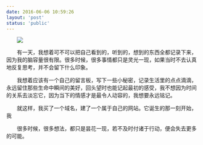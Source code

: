 ```yaml
---
date: 2016-06-06 10:59:26
layout: 'post'
status: 'public'
---
```

![](https://inz.oss-cn-beijing.aliyuncs.com/Images/Emerge/nature-7152461_1920.jpg)
<audio src="https://inz.oss-cn-beijing.aliyuncs.com/Audios/128kbit/bensound-littleidea.mp3"  autoplay loop></audio>

<html>
<head>
<style type="text/css">
 p {text-indent: 2em;}
</style>
</head>

<body>
<p>有一天，我想着可不可以把自己看到的，听到的，想到的东西全都记录下来，因为我的脑容量很有限。很多时候，很多事情都只是灵光一现，如果当时不去认真地反复思考，并不会留下什么印象。</p>
<p>我想着应该有一个自己的留言板，写下一些小秘密，记录生活里的点点滴滴，永远留住那些生命中瞬间的美好，回头望时也能记起最初的感受，我不想因为时间的关系去淡忘它，因为当下的情感才是最令人动容的，我想要永远铭记。</p>
<p>就这样，我买了一个域名，建了一个属于自己的网站。它诞生的那一刻开始，我 </p>
<p>很多时候，很多想法，都只是昙花一现，若不及时付诸于行动，便会失去更多的可能。</p>
</body>
</html>
